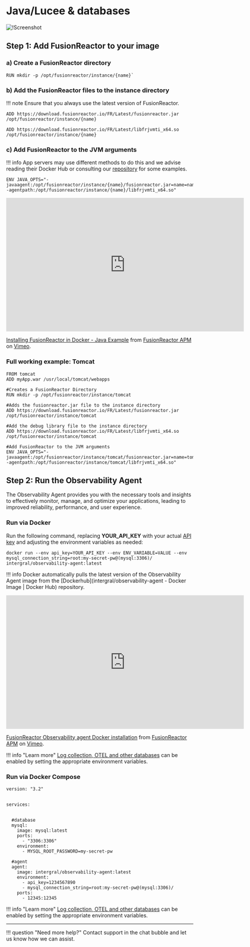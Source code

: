 #  Java/Lucee & databases 


![!Screenshot](/frdocs/Best-Practices/Installation/Images/Docker1.png)

## Step 1: Add FusionReactor to your image


### a) Create a FusionReactor directory

```
RUN mkdir -p /opt/fusionreactor/instance/{name}`
```

### b) Add the FusionReactor files to the instance directory

!!! note 
    Ensure that you always use the latest version of FusionReactor.

```
ADD https://download.fusionreactor.io/FR/Latest/fusionreactor.jar /opt/fusionreactor/instance/{name}
```

```
ADD https://download.fusionreactor.io/FR/Latest/libfrjvmti_x64.so /opt/fusionreactor/instance/{name}
```

### c) Add FusionReactor to the JVM arguments 

!!! info 
    App servers may use different methods to do this and we advise reading their Docker Hub or consulting our [repository](https://github.com/intergral/fusionreactor-docker) for some examples.

```
ENV JAVA_OPTS="-javaagent:/opt/fusionreactor/instance/{name}/fusionreactor.jar=name=name,address=8088 -agentpath:/opt/fusionreactor/instance/{name}/libfrjvmti_x64.so"
```


<iframe src="https://player.vimeo.com/video/465103334?h=312df4be2c" width="640" height="360" frameborder="0" allow="autoplay; fullscreen; picture-in-picture" allowfullscreen></iframe>
<p><a href="https://vimeo.com/465103334">Installing FusionReactor in Docker - Java Example</a> from <a href="https://vimeo.com/user109619720">FusionReactor APM</a> on <a href="https://vimeo.com">Vimeo</a>.</p>

### Full working example: Tomcat

```
FROM tomcat
ADD myApp.war /usr/local/tomcat/webapps

#Creates a FusionReactor Directory
RUN mkdir -p /opt/fusionreactor/instance/tomcat

#Adds the fusionreactor.jar file to the instance directory
ADD https://download.fusionreactor.io/FR/Latest/fusionreactor.jar /opt/fusionreactor/instance/tomcat

#Add the debug library file to the instance directory
ADD https://download.fusionreactor.io/FR/Latest/libfrjvmti_x64.so /opt/fusionreactor/instance/tomcat

#Add FusionReactor to the JVM arguments
ENV JAVA_OPTS="-javaagent:/opt/fusionreactor/instance/tomcat/fusionreactor.jar=name=tomcat,address=8088 -agentpath:/opt/fusionreactor/instance/tomcat/libfrjvmti_x64.so"
```

## Step 2: Run the Observability Agent

The Observability Agent provides you with the necessary tools and insights to effectively monitor, manage, and optimize your applications, leading to improved reliability, performance, and user experience.

### Run via Docker

Run the following command, replacing **YOUR_API_KEY** with your actual [API key](/frdocs/Monitor-your-data/Log-monitoring/log-shipper/#generating-api-keys) and adjusting the environment variables as needed: 

```
docker run --env api_key=YOUR_API_KEY --env ENV_VARIABLE=VALUE --env mysql_connection_string=root:my-secret-pw@(mysql:3306)/ intergral/observability-agent:latest
```



!!! info
    Docker automatically pulls the latest version of the Observability Agent image from the [Dockerhub](intergral/observability-agent - Docker Image | Docker Hub) repository.


<iframe src="https://player.vimeo.com/video/827268952?h=0f2c0e8fad" width="640" height="360" frameborder="0" allow="autoplay; fullscreen; picture-in-picture" allowfullscreen></iframe>
<p><a href="https://vimeo.com/827268952">FusionReactor Observability agent Docker installation</a> from <a href="https://vimeo.com/user109619720">FusionReactor APM</a> on <a href="https://vimeo.com">Vimeo</a>.</p>


!!! info "Learn more"
    [Log collection, OTEL and other databases](/frdocs/Monitor-your-data/Observability-agent/Configuration/) can be enabled by setting the appropriate environment variables.




### Run via Docker Compose
      
```
version: "3.2"


services:


  #database
  mysql:
    image: mysql:latest
    ports:
      - "3306:3306"
    environment:
      - MYSQL_ROOT_PASSWORD=my-secret-pw
  
  #agent
  agent:
    image: intergral/observability-agent:latest
    environment:
      - api_key=1234567890
      - mysql_connection_string=root:my-secret-pw@(mysql:3306)/
    ports:
      - 12345:12345
```

!!! info "Learn more"
    [Log collection, OTEL and other databases](frdocs/Monitor-your-data/Observability-agent/Configuration/) can be enabled by setting the appropriate environment variables.

___
    
!!! question "Need more help?"
    Contact support in the chat bubble and let us know how we can assist.